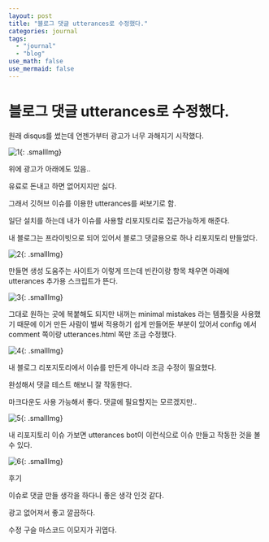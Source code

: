 ```yaml
---
layout: post
title: "블로그 댓글 utterances로 수정했다."
categories: journal
tags:
  - "journal"
  - "blog"
use_math: false
use_mermaid: false
---
```


# 블로그 댓글 utterances로 수정했다.

원래 disqus를 썼는데 언젠가부터 광고가 너무 과해지기 시작했다.

![1](https://blogger.googleusercontent.com/img/a/AVvXsEhBw7o07LTigeV7tEdwN0xa4AGA6ghdOQLlycbXDNRMbycmgCay1NWDquka4cecGu0mDq-2TpOfJX4yVXUFfIyVdPql9oDNf9A3ahXn0QmdGg3R6_s7p5sDfhw2Sj7u1SneCgI1vHSQUxR-1PA5L4PCk1ZYhVQKkEBnqaAyHUmCROyrqRdGR1JtClrJbGqP){: .smallImg}

위에 광고가 아래에도 있음..

유료로 돈내고 하면 없어지지만 싫다.

그래서 깃허브 이슈를 이용한 utterances를 써보기로 함.

일단 설치를 하는데 내가 이슈를 사용할 리포지토리로 접근가능하게 해준다.

내 블로그는 프라이빗으로 되어 있어서 블로그 댓글용으로 하나 리포지토리 만들었다.

![2](https://blogger.googleusercontent.com/img/a/AVvXsEjCjbEJ7fWxbb6e7ZNYF917RegEevrM77UwfOEBg1kuKNCdRT6po5pZrh-q0CbZwDS5nBQ8DA_e1pyddeqAJEyM4-1jdbPAViSs_3EKj_v1637YHU6xy350XucZBPVQaGTWpE1kvPL6pUh8KuLwQjdeasHfyBlbY9Jbf9B0CX15BxOsSDDjy_KN8ybQlXF5){: .smallImg}

만들면 생성 도움주는 사이트가 이렇게 뜨는데 빈칸이랑 항목 채우면 아래에 utterances 추가용 스크립트가 뜬다.

![3](https://blogger.googleusercontent.com/img/a/AVvXsEiM3JEuqeAOvxF5hZgzgQsw0XKDqjCGOKsWrrqrCVGvZeLTXEaAquaSUd-r888rg1YYJH87cwgGAKYT0aBQ-0FH0JcxziYVcFovxUwE7hDAkTOJy4JUEp-Bjm3m86_-E1eGylgjU_T70NpNvZg81diVpmc3JCw1dUnej3kPg1X-sym3rVPqtRDBjzDWF4o7){: .smallImg}

그대로 원하는 곳에 복붙해도 되지만 내꺼는 minimal mistakes 라는 템플릿을 사용했기 때문에 이거 만든 사람이 벌써 적용하기 쉽게 만들어둔 부분이 있어서 config 에서 comment 쪽이랑 utterances.html 쪽만 조금 수정했다.

![4](https://blogger.googleusercontent.com/img/a/AVvXsEjKTZ1IDM7K9ZXJsC9ZF2uNdmLh7R_q5qCnOQOOOe6OYS6td4XFH7PP0LfETSgGkwF9sBLcsUu44HiHLJjbrAcsV0TM7cc1WAEliaJaTOkx8yiFJnDKeL2ZjvhJqC5y0ggGURzzXPvXr2fnPj-NO6Er3pE5bLaHwTadNf4JGBPw7EGBCnjwEk3hGmCS-imo){: .smallImg}

내 블로그 리포지토리에서 이슈를 만든게 아니라 조금 수정이 필요했다.

완성해서 댓글 테스트 해보니 잘 작동한다.

마크다운도 사용 가능해서 좋다. 댓글에 필요할지는 모르겠지만..

![5](https://blogger.googleusercontent.com/img/a/AVvXsEh--QypFP9vHUhVH6BrBoGvN62xGd8v5DLJT_ay--znJpkJdsHFnUNxAUtyYQdemkk8LBpeYjzCcMYBaZgHZi6oZy8lIM9tQVsnwIZ1Idp1TBoQ_erS4camXxKpcELL-_McLLfRSm8AZ75QmYag5zqwj-NAJMUip3jzDQlWZisOcpFXW-9u5MuGDzQ_bmmg){: .smallImg}

내 리포지토리 이슈 가보면 utterances bot이 이런식으로 이슈 만들고 작동한 것을 볼 수 있다.

![6](https://blogger.googleusercontent.com/img/a/AVvXsEgaXGDi1cOBu6gH5J_Nxp0XdMBXXUykNDhonuN4HiDzx9bQCN453Wkyk6wEYhAr5DfWYGza-_ai7_mG_9-AfZQH3FKBDIrYH1XjV53ekFF3QgUjK9aAVwiopuGu99V_vd-U1y5kVtTXVfN9UiAAkysg-r4CoA4fsQzFry2RMOzWARfo8voceZ4UBeyMhqOV){: .smallImg}

후기

이슈로 댓글 만들 생각을 하다니 좋은 생각 인것 같다.

광고 없어져서 좋고 깔끔하다.

수정 구슬 마스코드 이모지가 귀엽다.

